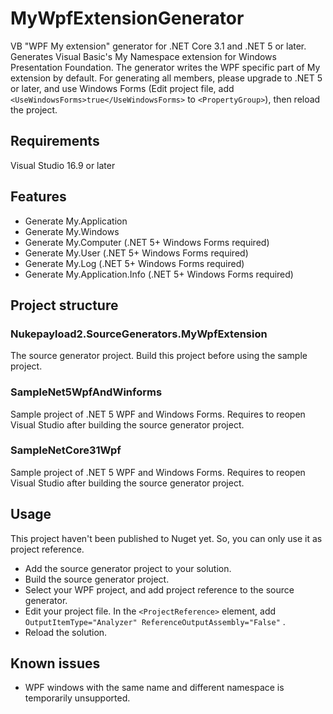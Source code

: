 # MyWpfExtensionGenerator
VB "WPF My extension" generator for .NET Core 3.1 and .NET 5 or later.
Generates Visual Basic's My Namespace extension for Windows Presentation Foundation.
The generator writes the WPF specific part of My extension by default. For generating all members, please upgrade to .NET 5 or later, and use Windows Forms (Edit project file, add `<UseWindowsForms>true</UseWindowsForms>` to `<PropertyGroup>`), then reload the project.

## Requirements
Visual Studio 16.9 or later

## Features
- Generate My.Application
- Generate My.Windows
- Generate My.Computer (.NET 5+ Windows Forms required)
- Generate My.User (.NET 5+ Windows Forms required)
- Generate My.Log (.NET 5+ Windows Forms required)
- Generate My.Application.Info (.NET 5+ Windows Forms required)

## Project structure
### Nukepayload2.SourceGenerators.MyWpfExtension
The source generator project. Build this project before using the sample project.
### SampleNet5WpfAndWinforms 
Sample project of .NET 5 WPF and Windows Forms. Requires to reopen Visual Studio after building the source generator project.
### SampleNetCore31Wpf
Sample project of .NET 5 WPF and Windows Forms. Requires to reopen Visual Studio after building the source generator project.

## Usage
This project haven't been published to Nuget yet. So, you can only use it as project reference.

- Add the source generator project to your solution.
- Build the source generator project.
- Select your WPF project, and add project reference to the source generator.
- Edit your project file. In the `<ProjectReference>` element, add ` OutputItemType="Analyzer" ReferenceOutputAssembly="False"` .
- Reload the solution.

## Known issues
- WPF windows with the same name and different namespace is temporarily unsupported.